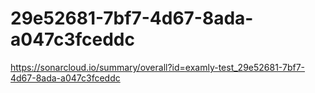 # 29e52681-7bf7-4d67-8ada-a047c3fceddc
https://sonarcloud.io/summary/overall?id=examly-test_29e52681-7bf7-4d67-8ada-a047c3fceddc
